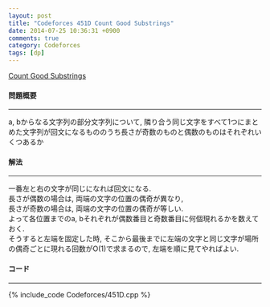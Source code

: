 ```yaml
---
layout: post
title: "Codeforces 451D Count Good Substrings"
date: 2014-07-25 10:36:31 +0900
comments: true
category: Codeforces
tags: [dp]
---
```


[Count Good Substrings](http://codeforces.com/problemset/problem/451/D)

#### 問題概要

****

a, bからなる文字列の部分文字列について, 隣り合う同じ文字をすべて1つにまとめた文字列が回文になるもののうち長さが奇数のものと偶数のものはそれぞれいくつあるか

#### 解法

****

一番左と右の文字が同じになれば回文になる.  
長さが偶数の場合は, 両端の文字の位置の偶奇が異なり,  
長さが奇数の場合は, 両端の文字の位置の偶奇が等しい.  
よって各位置までのa, bそれぞれが偶数番目と奇数番目に何個現れるかを数えておく.  
そうすると左端を固定した時, そこから最後までに左端の文字と同じ文字が場所の偶奇ごとに現れる回数がO(1)で求まるので, 左端を順に見てやればよい.

#### コード

****

{% include_code Codeforces/451D.cpp %}
